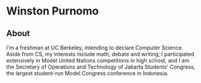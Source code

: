 # Winston Purnomo

## About
I'm a freshman at UC Berkeley, intending to declare Computer Science. Aside from CS, my interests include math, debate and writing; I participated extensively in Model United Nations competitions in high school, and I am the Secretary of Operations and Technology of Jakarta Students' Congress, the largest student-run Model Congress conference in Indonesia.
